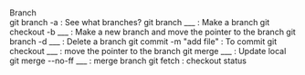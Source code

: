 <br> Branch </br>
git branch -a : See what branches? 
git branch ___ : Make a branch 
git checkout -b ___ : Make a new branch and move the pointer to the branch 
git branch -d ___ : Delete a branch 
git  commit -m "add file" : To commit 
git checkout ___ : move the pointer to the branch 
git merge ___ : Update local 
git merge --no-ff ___ : merge branch
git fetch : checkout status 
